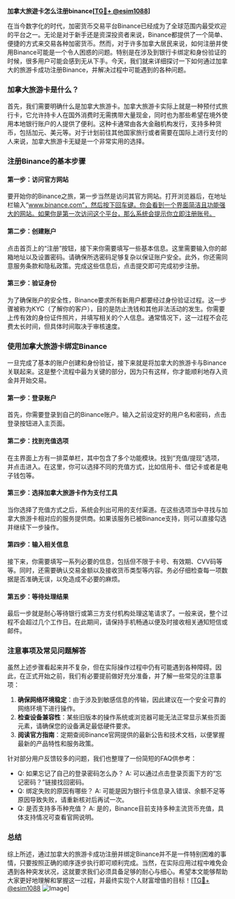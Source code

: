 **加拿大旅遊卡怎么注册binance[[TG💪+ @esim1088](https://t.me/s/esim1088)]**

在当今数字化的时代，加密货币交易平台Binance已经成为了全球范围内最受欢迎的平台之一。无论是对于新手还是资深投资者来说，Binance都提供了一个简单、便捷的方式来交易各种加密货币。然而，对于许多加拿大居民来说，如何注册并使用Binance可能是一个令人困惑的问题。特别是在涉及到银行卡绑定和身份验证的时候，很多用户可能会感到无从下手。今天，我们就来详细探讨一下如何通过加拿大的旅游卡成功注册Binance，并解决过程中可能遇到的各种问题。

### 加拿大旅游卡是什么？

首先，我们需要明确什么是加拿大旅游卡。加拿大旅游卡实际上就是一种预付式旅行卡，它允许持卡人在国外消费时无需携带大量现金，同时也为那些希望在境外使用本地银行账户的人提供了便利。这种卡通常由各大金融机构发行，支持多种货币，包括加元、美元等。对于计划前往其他国家旅行或者需要在国际上进行支付的人来说，加拿大旅游卡无疑是一个非常实用的选择。

### 注册Binance的基本步骤

#### 第一步：访问官方网站

要开始你的Binance之旅，第一步当然是访问其官方网站。打开浏览器后，在地址栏输入“www.binance.com”，然后按下回车键。你会看到一个界面简洁且功能强大的网站。如果你是第一次访问这个平台，那么系统会提示你立即注册账号。

#### 第二步：创建账户

点击首页上的“注册”按钮，接下来你需要填写一些基本信息。这里需要输入你的邮箱地址以及设置密码。请确保所选密码足够复杂以保证账户安全。此外，你还需同意服务条款和隐私政策。完成这些信息后，点击提交即可完成初步注册。

#### 第三步：验证身份

为了确保账户的安全性，Binance要求所有新用户都要经过身份验证过程。这一步骤被称为KYC（了解你的客户），目的是防止洗钱和其他非法活动的发生。你需要上传有效的身份证件照片，并填写相关的个人信息。通常情况下，这一过程不会花费太长时间，但具体时间取决于审核速度。

### 使用加拿大旅游卡绑定Binance

一旦完成了基本的账户创建和身份验证，接下来就是将加拿大的旅游卡与Binance关联起来。这是整个流程中最为关键的部分，因为只有这样，你才能顺利地存入资金并开始交易。

#### 第一步：登录账户

首先，你需要登录到自己的Binance账户。输入之前设定好的用户名和密码，点击登录按钮进入主页面。

#### 第二步：找到充值选项

在主界面上方有一排菜单栏，其中包含了多个功能模块。找到“充值/提现”选项，并点击进入。在这里，你可以选择不同的充值方式，比如信用卡、借记卡或者是电子钱包等。

#### 第三步：选择加拿大旅游卡作为支付工具

当你选择了充值方式之后，系统会列出可用的支付渠道。在这些选项当中寻找与加拿大旅游卡相对应的服务提供商。如果该服务已被Binance支持，则可以直接勾选并继续下一步操作。

#### 第四步：输入相关信息

接下来，你需要填写一系列必要的信息，包括但不限于卡号、有效期、CVV码等等。同时，还需要确认交易金额以及接收货币类型等内容。务必仔细检查每一项数据是否准确无误，以免造成不必要的麻烦。

#### 第五步：等待处理结果

最后一步就是耐心等待银行或第三方支付机构处理这笔请求了。一般来说，整个过程不会超过几个工作日。在此期间，请保持手机畅通以便及时接收相关通知短信或邮件。

### 注意事项及常见问题解答

虽然上述步骤看起来并不复杂，但在实际操作过程中仍有可能遇到各种障碍。因此，在正式开始之前，我们有必要提前做好充分准备，并了解一些常见的注意事项：

1. **确保网络环境稳定**：由于涉及到敏感信息的传输，因此建议在一个安全可靠的网络环境下进行操作。
2. **检查设备兼容性**：某些旧版本的操作系统或浏览器可能无法正常显示某些页面元素，请确保您的设备满足最低硬件要求。
3. **阅读官方指南**：定期查阅Binance官网提供的最新公告和技术文档，以便掌握最新的产品特性和服务政策。

针对部分用户反馈较多的问题，我们也整理了一份简短的FAQ供参考：
- Q: 如果忘记了自己的登录密码怎么办？
   A: 可以通过点击登录页面下方的“忘记密码？”链接找回密码。
- Q: 绑定失败的原因有哪些？
   A: 可能是因为银行卡信息录入错误、余额不足等原因导致失败，请重新核对后再试一次。
- Q: 是否支持多币种充值？
   A: 是的，Binance目前支持多种主流货币充值，具体支持情况可查看官网说明。

### 总结

综上所述，通过加拿大的旅游卡成功注册并绑定Binance并不是一件特别困难的事情，只要按照正确的顺序逐步执行即可顺利完成。当然，在实际应用过程中难免会遇到各种突发状况，这就要求我们必须具备足够的耐心与细心。希望本文能够帮助大家更好地理解和掌握这一过程，并最终实现个人财富增值的目标！[[TG💪+ @esim1088](https://t.me/s/esim1088) ![Image](https://i.postimg.cc/4NQfJmqS/Snipaste-2025-05-13-00-14-12.png)]
